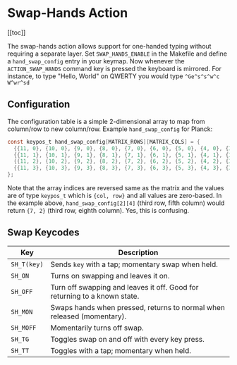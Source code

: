# Swap-Hands Action

[[toc]]

The swap-hands action allows support for one-handed typing without requiring a separate layer. Set `SWAP_HANDS_ENABLE` in the Makefile and define a `hand_swap_config` entry in your keymap. Now whenever the `ACTION_SWAP_HANDS` command key is pressed the keyboard is mirrored. For instance, to type "Hello, World" on QWERTY you would type `^Ge^s^s^w^c W^wr^sd`

## Configuration

The configuration table is a simple 2-dimensional array to map from column/row to new column/row. Example `hand_swap_config` for Planck:

```C
const keypos_t hand_swap_config[MATRIX_ROWS][MATRIX_COLS] = {
  {{11, 0}, {10, 0}, {9, 0}, {8, 0}, {7, 0}, {6, 0}, {5, 0}, {4, 0}, {3, 0}, {2, 0}, {1, 0}, {0, 0}},
  {{11, 1}, {10, 1}, {9, 1}, {8, 1}, {7, 1}, {6, 1}, {5, 1}, {4, 1}, {3, 1}, {2, 1}, {1, 1}, {0, 1}},
  {{11, 2}, {10, 2}, {9, 2}, {8, 2}, {7, 2}, {6, 2}, {5, 2}, {4, 2}, {3, 2}, {2, 2}, {1, 2}, {0, 2}},
  {{11, 3}, {10, 3}, {9, 3}, {8, 3}, {7, 3}, {6, 3}, {5, 3}, {4, 3}, {3, 3}, {2, 3}, {1, 3}, {0, 3}},
};
```

Note that the array indices are reversed same as the matrix and the values are of type `keypos_t` which is `{col, row}` and all values are zero-based. In the example above, `hand_swap_config[2][4]` (third row, fifth column) would return `{7, 2}` (third row, eighth column). Yes, this is confusing.

## Swap Keycodes

|Key        |Description                                                              |
|-----------|-------------------------------------------------------------------------|
|`SH_T(key)`|Sends `key` with a tap; momentary swap when held.                        |
|`SH_ON`    |Turns on swapping and leaves it on.                                      |
|`SH_OFF`   |Turn off swapping and leaves it off. Good for returning to a known state.|
|`SH_MON`   |Swaps hands when pressed, returns to normal when released (momentary).   |
|`SH_MOFF`  |Momentarily turns off swap.                                              |
|`SH_TG`    |Toggles swap on and off with every key press.                            |
|`SH_TT`    |Toggles with a tap; momentary when held.                                 |
